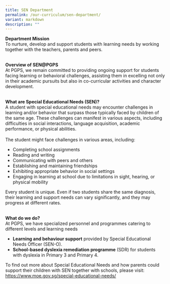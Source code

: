 ```yaml
---
title: SEN Department
permalink: /our-curriculum/sen-department/
variant: markdown
description: ""
---
```

<b>Department Mission</b><br>
To nurture, develop and support students with learning needs by working together with the teachers, parents and peers.<br><br>

<b>Overview of SEN@PGPS</b><br>
At PGPS, we remain committed to providing ongoing support for students facing learning or behavioral challenges, assisting them in excelling not only in their academic pursuits but also in co-curricular activities and character development.<br><br>

<b>What are Special Educational Needs (SEN)?</b><br>
A student with special educational needs may encounter challenges in learning and/or behavior that surpass those typically faced by children of the same age. These challenges can manifest in various aspects, including difficulties in social interactions, language acquisition, academic performance, or physical abilities.<br><br>
The student might face challenges in various areas, including:
<br>

<ul>
   <li>Completing school assignments</li>
   <li>Reading and writing</li>
   <li>Communicating with peers and others</li>
	 <li>Establishing and maintaining friendships</li>
 <li>Exhibiting appropriate behavior in social settings</li>
<li>Engaging in learning at school due to limitations in sight, hearing, or physical mobility<br></li></ul>


Every student is unique. Even if two students share the same diagnosis, their learning and support needs can vary significantly, and they may progress at different rates.<br><br>
	
	
<span style="colour:#84C53D"><b>What do we do? </b></span><br>
At PGPS, we have specialized personnel and programmes catering to different levels and learning needs<br>

<ul>
   <li><b>Learning and behaviour support</b> provided by Special Educational Needs Officer (SEN-O).</li>
   <li><b>School-based dyslexia remediation programme</b> (SDR) for students with dyslexia in Primary 3 and Primary 4. </li>
   
</ul>
      

To find out more about Special Educational Needs and how parents could support their children with SEN together with schools, please visit: https://www.moe.gov.sg/special-educational-needs/<br><br>